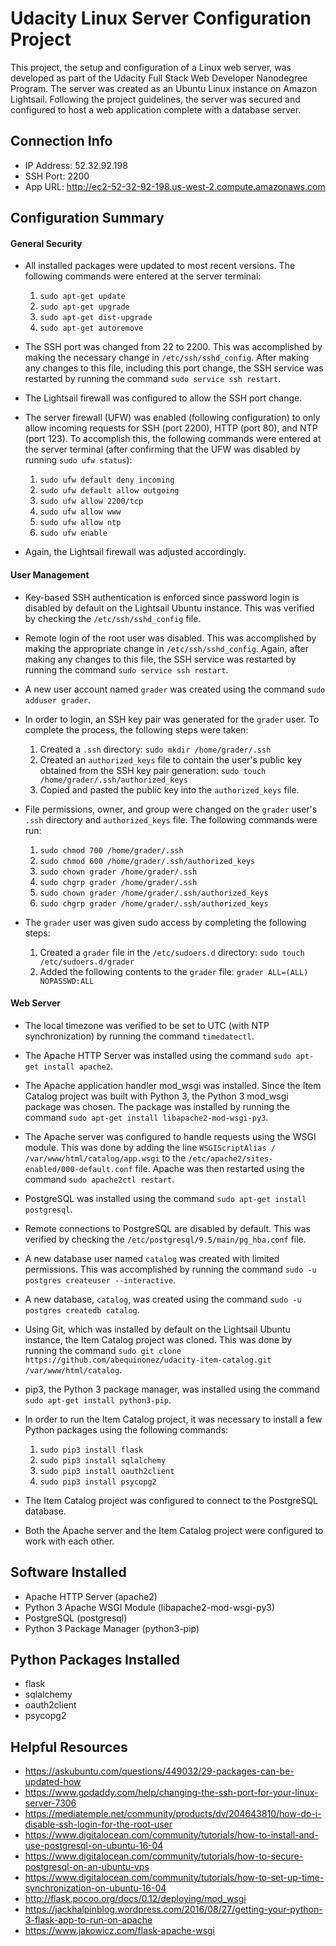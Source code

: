 # Udacity Linux Server Configuration Project

This project, the setup and configuration of a Linux web server, was developed as part of the Udacity Full Stack Web Developer Nanodegree Program. The server was created as an Ubuntu Linux instance on Amazon Lightsail. Following the project guidelines, the server was secured and configured to host a web application complete with a database server.

## Connection Info

* IP Address: 52.32.92.198
* SSH Port: 2200
* App URL: http://ec2-52-32-92-198.us-west-2.compute.amazonaws.com

## Configuration Summary

#### General Security

* All installed packages were updated to most recent versions. The following commands were entered at the server terminal:
    1. ```sudo apt-get update```
    2. ```sudo apt-get upgrade```
    3. ```sudo apt-get dist-upgrade```
    4. ```sudo apt-get autoremove```

* The SSH port was changed from 22 to 2200. This was accomplished by making the necessary change in ```/etc/ssh/sshd_config```. After making any changes to this file, including this port change, the SSH service was restarted by running the command ```sudo service ssh restart```.

* The Lightsail firewall was configured to allow the SSH port change.

* The server firewall (UFW) was enabled (following configuration) to only allow incoming requests for SSH (port 2200), HTTP (port 80), and NTP (port 123). To accomplish this, the following commands were entered at the server terminal (after confirming that the UFW was disabled by running ```sudo ufw status```):
    1. ```sudo ufw default deny incoming```
    2. ```sudo ufw default allow outgoing```
    3. ```sudo ufw allow 2200/tcp```
    4. ```sudo ufw allow www```
    5. ```sudo ufw allow ntp```
    6. ```sudo ufw enable```

* Again, the Lightsail firewall was adjusted accordingly.

#### User Management

* Key-based SSH authentication is enforced since password login is disabled by default on the Lightsail Ubuntu instance. This was verified by checking the ```/etc/ssh/sshd_config``` file.

* Remote login of the root user was disabled. This was accomplished by making the appropriate change in ```/etc/ssh/sshd_config```. Again, after making any changes to this file, the SSH service was restarted by running the command ```sudo service ssh restart```.

* A new user account named ```grader``` was created using the command ```sudo adduser grader```.

* In order to login, an SSH key pair was generated for the ```grader``` user. To complete the process, the following steps were taken:
    1. Created a ```.ssh``` directory: ```sudo mkdir /home/grader/.ssh```
    2. Created an ```authorized_keys``` file to contain the user's public key obtained from the SSH key pair generation: ```sudo touch /home/grader/.ssh/authorized_keys```
    3. Copied and pasted the public key into the ```authorized_keys``` file.

* File permissions, owner, and group were changed on the ```grader``` user's ```.ssh``` directory and ```authorized_keys``` file. The following commands were run:
    1. ```sudo chmod 700 /home/grader/.ssh```
    2. ```sudo chmod 600 /home/grader/.ssh/authorized_keys```
    3. ```sudo chown grader /home/grader/.ssh```
    4. ```sudo chgrp grader /home/grader/.ssh```
    5. ```sudo chown grader /home/grader/.ssh/authorized_keys```
    6. ```sudo chgrp grader /home/grader/.ssh/authorized_keys```

* The ```grader``` user was given sudo access by completing the following steps:
    1. Created a ```grader``` file in the ```/etc/sudoers.d``` directory: ```sudo touch /etc/sudoers.d/grader```
    2. Added the following contents to the ```grader``` file: ```grader ALL=(ALL) NOPASSWD:ALL```

#### Web Server

* The local timezone was verified to be set to UTC (with NTP synchronization) by running the command ```timedatectl```.

* The Apache HTTP Server was installed using the command ```sudo apt-get install apache2```.

* The Apache application handler mod_wsgi was installed. Since the Item Catalog project was built with Python 3, the Python 3 mod_wsgi package was chosen. The package was installed by running the command ```sudo apt-get install libapache2-mod-wsgi-py3```.

* The Apache server was configured to handle requests using the WSGI module. This was done by adding the line ```WSGIScriptAlias / /var/www/html/catalog/app.wsgi``` to the ```/etc/apache2/sites-enabled/000-default.conf``` file. Apache was then restarted using the command ```sudo apache2ctl restart```.

* PostgreSQL was installed using the command ```sudo apt-get install postgresql```.

* Remote connections to PostgreSQL are disabled by default. This was verified by checking the ```/etc/postgresql/9.5/main/pg_hba.conf``` file.

* A new database user named ```catalog``` was created with limited permissions. This was accomplished by running the command ```sudo -u postgres createuser --interactive```.

* A new database, ```catalog```, was created using the command ```sudo -u postgres createdb catalog```.

* Using Git, which was installed by default on the Lightsail Ubuntu instance, the Item Catalog project was cloned. This was done by running the command ```sudo git clone https://github.com/abequinonez/udacity-item-catalog.git /var/www/html/catalog```.

* pip3, the Python 3 package manager, was installed using the command ```sudo apt-get install python3-pip```.

* In order to run the Item Catalog project, it was necessary to install a few Python packages using the following commands:
    1. ```sudo pip3 install flask```
    2. ```sudo pip3 install sqlalchemy```
    3. ```sudo pip3 install oauth2client```
    4. ```sudo pip3 install psycopg2```

* The Item Catalog project was configured to connect to the PostgreSQL database.

* Both the Apache server and the Item Catalog project were configured to work with each other.

## Software Installed

* Apache HTTP Server (apache2)
* Python 3 Apache WSGI Module (libapache2-mod-wsgi-py3)
* PostgreSQL (postgresql)
* Python 3 Package Manager (python3-pip)

## Python Packages Installed

* flask
* sqlalchemy
* oauth2client
* psycopg2

## Helpful Resources

* https://askubuntu.com/questions/449032/29-packages-can-be-updated-how
* https://www.godaddy.com/help/changing-the-ssh-port-for-your-linux-server-7306
* https://mediatemple.net/community/products/dv/204643810/how-do-i-disable-ssh-login-for-the-root-user
* https://www.digitalocean.com/community/tutorials/how-to-install-and-use-postgresql-on-ubuntu-16-04
* https://www.digitalocean.com/community/tutorials/how-to-secure-postgresql-on-an-ubuntu-vps
* https://www.digitalocean.com/community/tutorials/how-to-set-up-time-synchronization-on-ubuntu-16-04
* http://flask.pocoo.org/docs/0.12/deploying/mod_wsgi
* https://jackhalpinblog.wordpress.com/2016/08/27/getting-your-python-3-flask-app-to-run-on-apache
* https://www.jakowicz.com/flask-apache-wsgi